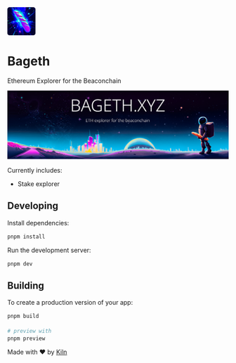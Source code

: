 <img src="./static/favicon.png" width="64" height="64" />

# Bageth

Ethereum Explorer for the Beaconchain

<img src="./static/header.png" />

Currently includes:

- Stake explorer

## Developing

Install dependencies:

```bash
pnpm install
```

Run the development server:

```bash
pnpm dev
```

## Building

To create a production version of your app:

```bash
pnpm build

# preview with
pnpm preview
```

Made with ❤️ by [Kiln](https://kiln.fi)
